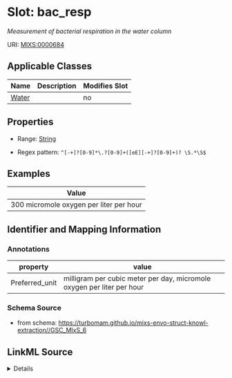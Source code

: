 # Slot: bac_resp


_Measurement of bacterial respiration in the water column_



URI: [MIXS:0000684](https://w3id.org/mixs/0000684)



<!-- no inheritance hierarchy -->




## Applicable Classes

| Name | Description | Modifies Slot |
| --- | --- | --- |
[Water](Water.md) |  |  no  |







## Properties

* Range: [String](String.md)

* Regex pattern: `^[-+]?[0-9]*\.?[0-9]+([eE][-+]?[0-9]+)? \S.*\S$`






## Examples

| Value |
| --- |
| 300 micromole oxygen per liter per hour |

## Identifier and Mapping Information





### Annotations

| property | value |
| --- | --- |
| Preferred_unit | milligram per cubic meter per day, micromole oxygen per liter per hour |



### Schema Source


* from schema: https://turbomam.github.io/mixs-envo-struct-knowl-extraction//GSC_MIxS_6




## LinkML Source

<details>
```yaml
name: bac_resp
annotations:
  Preferred_unit:
    tag: Preferred_unit
    value: milligram per cubic meter per day, micromole oxygen per liter per hour
description: Measurement of bacterial respiration in the water column
title: bacterial respiration
examples:
- value: 300 micromole oxygen per liter per hour
from_schema: https://turbomam.github.io/mixs-envo-struct-knowl-extraction//GSC_MIxS_6
rank: 1000
slot_uri: MIXS:0000684
multivalued: false
alias: bac_resp
domain_of:
- Water
range: string
required: false
recommended: false
pattern: ^[-+]?[0-9]*\.?[0-9]+([eE][-+]?[0-9]+)? \S.*\S$

```
</details>